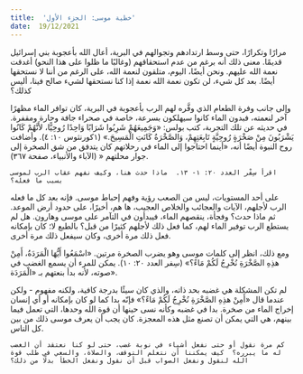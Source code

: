 ```yaml
---
title:  'خطية موسى: الجزء الأول'
date:  19/12/2021
---
```


مرارًا وتكرارًا، حتى وسط ارتدادهم وتجوالهم في البرية، أعال الله بأعجوبة بني إسرائيل قديمًا. معنى ذلك أنه برغم من عدم استحقاقهم (وغالبًا ما ظلوا على هذا النحو) أغدقت نعمة الله عليهم.  ونحن أيضًا، اليوم، متلقون لنعمة الله، على الرغم من أننا لا نستحقها أيضًا.  بعد كل شيء، لن تكون نعمة الله نعمة إذا كنا نستحقها لشيء صالح فينا، أليس كذلك؟

وإلى جانب وفرة الطعام الذي وفَّره لهم الرب بأعجوبة في البرية، كان توافر الماء مظهرًا آخر لنعمته، فبدون الماء كانوا سيهلكون بسرعة، خاصة في صحراء جافة وحارة ومقفرة. في حديثه عن تلك التجربة، كتب بولس: «وَجَمِيعَهُمْ شَرِبُوا شَرَابًا وَاحِدًا رُوحِيًّا، لأَنَّهُمْ كَانُوا يَشْرَبُونَ مِنْ صَخْرَةٍ رُوحِيَّةٍ تَابِعَتِهِمْ، وَالصَّخْرَةُ كَانَتِ الْمَسِيحَ.» (١كورنثوس ١٠: ٤). وأضافت روح النبوة أيضًا أنه، «أينما احتاجوا إلى الماء في رحلاتهم كان يتدفق من شق الصخرة إلى جوار محلتهم « (الآباء والأنبياء، صفحة ٣٦٧).

`اقرأ سِفْر العدد ٢٠: ١- ١٣.  ماذا حدث هنا، وكيف نفهم عقاب الرب لموسى بسبب ما فعله؟`

على أحد المستويات، ليس من الصعب رؤية وفهم إحباط موسى.  فإنه بعد كل ما فعله الرب لأجلهم، الآيات والعجائب والخلاص العجيب، ها هم، أخيرًا، على حدود أرض الموعد.  ثم ماذا حدث؟  وفجأة، ينقصهم الماء، فيبدأون في التآمر على موسى وهارون.  هل لم يستطع الرب توفير الماء لهم، كما فعل ذلك لأجلهم كثيرًا من قبل؟  بالطبع لا؛ كان بإمكانه فعل ذلك مرة أخرى، وكان سيفعل ذلك مرة أخرى.

ومع ذلك، انظر إلى كلمات موسى وهو يضرب الصخرة مرتين.  «اسْمَعُوا أَيُّهَا الْمَرَدَةُ، أَمِنْ هذِهِ الصَّخْرَةِ نُخْرِجُ لَكُمْ مَاءً؟» (سِفر العدد ٢٠: ١٠).  يمكن للمرء أن يسمع الغضب في صوته، لأنه بدأ بنعتهم بـ «الْمَرَدَة».

لم تكن المشكلة هي غضبه بحد ذاته، والذي كان سيئًا بدرجة كافية، ولكنه مفهوم - ولكن عندما قال «أَمِنْ هذِهِ الصَّخْرَةِ نُخْرِجُ لَكُمْ مَاءً؟» فإنّه بدا كما لو كان بإمكانه أو أي إنسان إخراج الماء من صخرة.  بدا في غضبه وكأنه نسى حينها أن قوة الله وحدها، التي تعمل فيما بينهم، هي التي يمكن أن تصنع مثل هذه المعجزة.  كان يجب أن يعرف موسى ذلك من بين كل الناس.

`كم مرة نقول أو حتى نفعل أشياء في نوبة غضب، حتى لو كنا نعتقد أن الغضب له ما يبرره؟  كيف يمكننا أن نتعلم التوقف، والصلاة، والسعي في طلب قوة الله لنقول ونفعل الصواب قبل أن نقول ونفعل الخطأ بدلًا من ذلك؟`